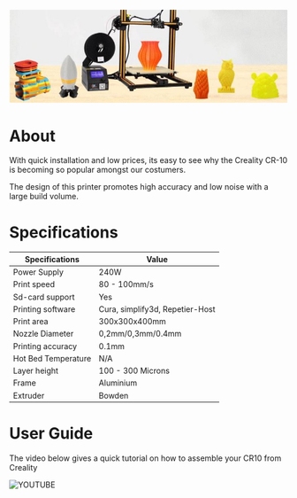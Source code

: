![](img/cr102.JPG)

# About

With quick installation and low prices, its easy to see why the Creality CR-10 is becoming so popular amongst our costumers.

The design of this printer promotes high accuracy and low noise with a large build volume.

# Specifications

| Specifications      | Value                           |
| ------------------- | ------------------------------- |
| Power Supply        | 240W                            |
| Print speed         | 80 - 100mm/s                         |
| Sd-card support     | Yes                             |
| Printing software   | Cura, simplify3d, Repetier-Host |
| Print area          | 300x300x400mm                   |
| Nozzle Diameter     | 0,2mm/0,3mm/0.4mm               |
| Printing accuracy   | 0.1mm                           |
| Hot Bed Temperature | N/A                             |
|Layer height         | 100 - 300 Microns               |
|Frame                | Aluminium                       |
|Extruder             | Bowden                          |

# User Guide

The video below gives a quick tutorial on how to assemble your CR10 from Creality

![YOUTUBE](QmSxPRWlGjQ)